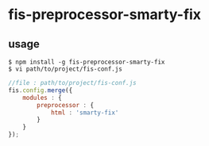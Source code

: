 # fis-preprocessor-smarty-fix


## usage

    $ npm install -g fis-preprocessor-smarty-fix
    $ vi path/to/project/fis-conf.js

```javascript
//file : path/to/project/fis-conf.js
fis.config.merge({
    modules : {
        preprocessor : {
            html : 'smarty-fix'
        }
    }
});
```